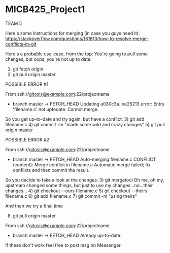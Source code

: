 
# MICB425_Project1
TEAM 5

Here's some instructions for merging (in case you guys need it):
https://stackoverflow.com/questions/161813/how-to-resolve-merge-conflicts-in-git  

Here's a probable use-case, from the top:
You're going to pull some changes, but oops, you're not up to date:
1) git fetch origin
2) git pull origin master  

POSSIBLE ERROR #1

From ssh://gitosis@example.com:22/projectname
 * branch            master     -> FETCH_HEAD
Updating a030c3a..ee25213
error: Entry 'filename.c' not uptodate. Cannot merge.  
  
So you get up-to-date and try again, but have a conflict:
3) git add filename.c
4) git commit -m "made some wild and crazy changes"
5) git pull origin master  

POSSIBLE ERROR #2

From ssh://gitosis@example.com:22/projectname
 * branch            master     -> FETCH_HEAD
Auto-merging filename.c
CONFLICT (content): Merge conflict in filename.c
Automatic merge failed; fix conflicts and then commit the result.  

So you decide to take a look at the changes:
3) git mergetool
Oh me, oh my, upstream changed some things, but just to use my changes...no...their changes...
4) git checkout --ours filename.c
5) git checkout --theirs filename.c
6) git add filename.c
7) git commit -m "using theirs"  

And then we try a final time

8) git pull origin master  

From ssh://gitosis@example.com:22/projectname
 * branch            master     -> FETCH_HEAD
Already up-to-date.  

If these don't work feel free to post msg on Messenger.
